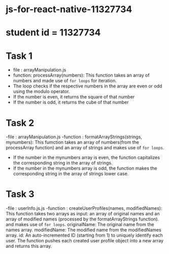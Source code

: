 # js-for-react-native-11327734

# student id = 11327734

# Task 1
- file : arrayManipulation.js
- function: processArray(numbers): This function takes an array of numbers and made use of `for loops` for iteration.
- The loop checks if the respective numbers in the array are even or odd using the modulo operator. 
- If the number is even, it returns the square of that number
- If the number is odd, it returns the cube of that number

# Task 2
-file : arrayManipulation.js
-function : formatArrayStrings(strings, mynumbers): This fumction takes an array of numbers(from the processArray function) and an array of strings and makes use of `for loops`.
- If the number in the mynumbers array is even, the function capitalizes the corresponding string in the array of strings.
- If the number in the mynumbers array is odd, the function makes the corresponding string in the array of strings lower case.

# Task 3
-file : userInfo.js.js
-function : createUserProfiles(names, modifiedNames): This function takes two arrays as input: an array of original names and an array of modified names (processed by the formatArrayStrings function). and makes use of `for loops`.
originalName: The original name from the names array.
modifiedName: The modified name from the modifiedNames array.
id: An auto-incremented ID (starting from 1) to uniquely identify each user.
The function pushes each created user profile object into a new array and returns this array.


